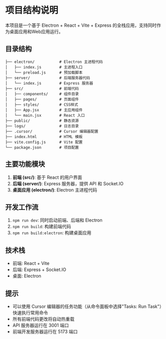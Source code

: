 # 项目结构说明

本项目是一个基于 Electron + React + Vite + Express 的全栈应用，支持同时作为桌面应用和Web应用运行。

## 目录结构

```
├── electron/           # Electron 主进程代码
│   ├── index.js        # 主进程入口
│   └── preload.js      # 预加载脚本
├── server/             # 后端服务器代码
│   └── index.js        # Express 服务器
├── src/                # 前端代码
│   ├── components/     # 组件目录
│   ├── pages/          # 页面组件
│   ├── styles/         # CSS样式
│   ├── App.jsx         # 主应用组件
│   └── main.jsx        # React 入口
├── public/             # 静态资源
├── logs/               # 日志目录
├── .cursor/            # Cursor 编辑器配置
├── index.html          # HTML 模板
├── vite.config.js      # Vite 配置
└── package.json        # 项目配置
```

## 主要功能模块

1. **前端 (src/)**: 基于 React 的用户界面
2. **后端 (server/)**: Express 服务器，提供 API 和 Socket.IO
3. **桌面应用 (electron/)**: Electron 主进程代码

## 开发工作流

1. `npm run dev`: 同时启动前端、后端和 Electron
2. `npm run build`: 构建前端代码
3. `npm run build:electron`: 构建桌面应用

## 技术栈

- 前端: React + Vite
- 后端: Express + Socket.IO
- 桌面: Electron

## 提示

- 可以使用 Cursor 编辑器的任务功能（从命令面板中选择"Tasks: Run Task"）快速执行常用命令
- 所有前端代码更改将自动热重载
- API 服务器运行在 3001 端口
- 前端开发服务器运行在 5173 端口 